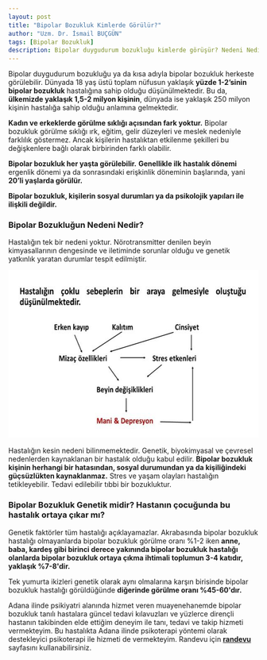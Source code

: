 ```yaml
---
layout: post
title: "Bipolar Bozukluk Kimlerde Görülür?"
author: "Uzm. Dr. İsmail BUÇGÜN"
tags: [Bipolar Bozukluk]
description: Bipolar duygudurum bozukluğu kimlerde görüşür? Nedeni Nedir? Genetik midir?
---
```


Bipolar duygudurum bozukluğu ya da kısa adıyla bipolar bozukluk herkeste görülebilir. Dünyada 18 yaş üstü toplam nüfusun yaklaşık **yüzde 1-2’sinin bipolar bozukluk** hastalığına sahip olduğu düşünülmektedir. Bu da, **ülkemizde yaklaşık 1,5-2 milyon kişinin**, dünyada ise yaklaşık 250 milyon kişinin hastalığa sahip olduğu anlamına gelmektedir.

**Kadın ve erkeklerde görülme sıklığı açısından fark yoktur.** Bipolar bozukluk görülme sıklığı ırk, eğitim, gelir düzeyleri ve meslek nedeniyle farklılık göstermez. Ancak kişilerin hastalıktan etkilenme şekilleri bu değişkenlere bağlı olarak birbirinden farklı olabilir.

**Bipolar bozukluk her yaşta görülebilir.** **Genellikle ilk hastalık dönemi** ergenlik dönemi ya da sonrasındaki erişkinlik döneminin başlarında, yani **20’li yaşlarda görülür.**

**Bipolar bozukluk, kişilerin sosyal durumları ya da psikolojik yapıları ile ilişkili değildir.**

### Bipolar Bozukluğun Nedeni Nedir?

Hastalığın tek bir nedeni yoktur. Nörotransmitter denilen beyin kimyasallarının dengesinde ve iletiminde sorunlar olduğu ve genetik yatkınlık yaratan durumlar tespit edilmiştir.

<center><img src="/images/bipolarbozukluknedeni.jpg" alt="Bipolar Bozukluk Nedeni" width="600px" height="338px" style="max-width:100%;"/></center>

Hastalığın kesin nedeni bilinmemektedir. Genetik, biyokimyasal ve çevresel nedenlerden kaynaklanan bir hastalık olduğu kabul edilir. **Bipolar bozukluk kişinin herhangi bir hatasından, sosyal durumundan ya da kişiliğindeki güçsüzlükten kaynaklanmaz.** Stres ve yaşam olayları hastalığın tetikleyebilir. Tedavi edilebilir tıbbi bir bozukluktur.

### Bipolar Bozukluk Genetik midir? Hastanın çocuğunda bu hastalık ortaya çıkar mı?

Genetik faktörler tüm hastalığı açıklayamazlar. Akrabasında bipolar bozukluk hastalığı olmayanlarda bipolar bozukluk görülme oranı %1-2 iken **anne, baba, kardeş gibi birinci derece yakınında bipolar bozukluk hastalığı olanlarda bipolar bozukluk ortaya çıkma ihtimali toplumun 3-4 katıdır, yaklaşık %7-8'dir.**

Tek yumurta ikizleri genetik olarak aynı olmalarına karşın birisinde bipolar bozukluk hastalığı görüldüğünde **diğerinde görülme oranı %45-60'dır.**

Adana ilinde psikiyatri alanında hizmet veren muayenehanemde bipolar bozukluk tanılı hastalara güncel tedavi kılavuzları ve yüzlerce dirençli hastanın takibinden elde ettiğim deneyim ile tanı, tedavi ve takip hizmeti vermekteyim. Bu hastalıkta Adana ilinde psikoterapi yöntemi olarak destekleyici psikoterapi ile hizmeti de vermekteyim.  Randevu için **[randevu](/randevu)** sayfasını kullanabilirsiniz.